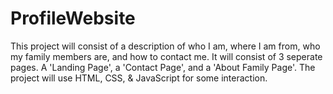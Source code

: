 # ProfileWebsite
This project will consist of a description of who I am, where I am from, who my family members are, and how to contact me.
It will consist of 3 seperate pages. A 'Landing Page', a 'Contact Page', and a 'About Family Page'.
The project will use HTML, CSS, & JavaScript for some interaction.
